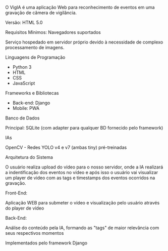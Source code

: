 O VigIA é uma aplicação Web para reconhecimento de eventos em uma gravação de câmera de vigilância.

Versão: HTML 5.0

Requisitos Mínimos: Navegadores suportados

Serviço hospedado em servidor próprio devido à necessidade de complexo processamento de imagens.

Linguagens de Programação

- Python 3
- HTML
- CSS
- JavaScript

Frameworks e Bibliotecas

- Back-end: Django
- Mobile: PWA

Banco de Dados

Principal: SQLite (com adapter para qualquer BD fornecido pelo framework)

IAs

OpenCV - Redes YOLO v4 e v7 (ambas tiny) pré-treinadas

Arquitetura do Sistema

O usuário realiza upload do vídeo para o nosso servidor, onde a IA realizará a indentificação dos eventos no vídeo e após isso o usuário vai visualizar um player de video com as tags e timestamps dos eventos ocorridos na gravação.

Front-End:

Aplicação WEB para submeter o vídeo e visualização pelo usuário através do player de vídeo

Back-End:

Análise do conteúdo pela IA, formando as "tags" de maior relevância com seus respectivos momentos

Implementados pelo framework Django
